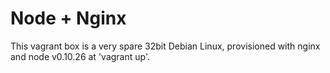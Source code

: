 # Node + Nginx

This vagrant box is a very spare 32bit Debian Linux, provisioned
with nginx and node v0.10.26 at 'vagrant up'.
